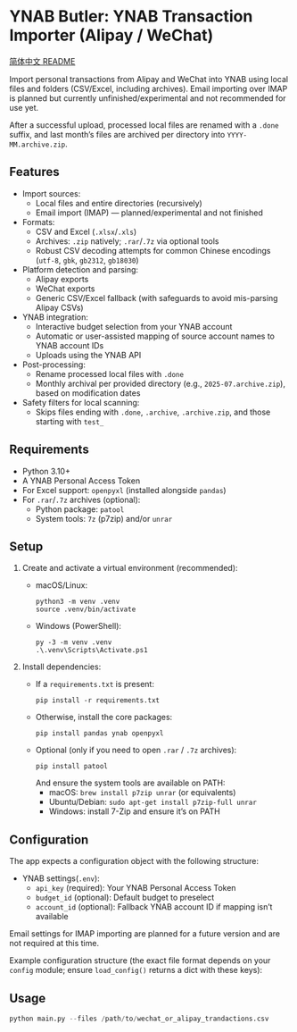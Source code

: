 # YNAB Butler: YNAB Transaction Importer (Alipay / WeChat)
[简体中文 README](./README.zh-CN.md)

Import personal transactions from Alipay and WeChat into YNAB using local files and folders (CSV/Excel, including archives).
Email importing over IMAP is planned but currently unfinished/experimental and not recommended for use yet.

After a successful upload, processed local files are renamed with a `.done` suffix, and last month’s files are archived per directory into `YYYY-MM.archive.zip`.

## Features

- Import sources:
  - Local files and entire directories (recursively)
  - Email import (IMAP) — planned/experimental and not finished
- Formats:
  - CSV and Excel (`.xlsx`/`.xls`)
  - Archives: `.zip` natively; `.rar`/`.7z` via optional tools
  - Robust CSV decoding attempts for common Chinese encodings (`utf-8`, `gbk`, `gb2312`, `gb18030`)
- Platform detection and parsing:
  - Alipay exports
  - WeChat exports
  - Generic CSV/Excel fallback (with safeguards to avoid mis-parsing Alipay CSVs)
- YNAB integration:
  - Interactive budget selection from your YNAB account
  - Automatic or user-assisted mapping of source account names to YNAB account IDs
  - Uploads using the YNAB API
- Post-processing:
  - Rename processed local files with `.done`
  - Monthly archival per provided directory (e.g., `2025-07.archive.zip`), based on modification dates
- Safety filters for local scanning:
  - Skips files ending with `.done`, `.archive`, `.archive.zip`, and those starting with `test_`

## Requirements

- Python 3.10+
- A YNAB Personal Access Token
- For Excel support: `openpyxl` (installed alongside `pandas`)
- For `.rar`/`.7z` archives (optional):
  - Python package: `patool`
  - System tools: `7z` (p7zip) and/or `unrar`

## Setup

1. Create and activate a virtual environment (recommended):

   - macOS/Linux:
     ```
     python3 -m venv .venv
     source .venv/bin/activate
     ```
   - Windows (PowerShell):
     ```
     py -3 -m venv .venv
     .\.venv\Scripts\Activate.ps1
     ```

2. Install dependencies:

   - If a `requirements.txt` is present:
     ```
     pip install -r requirements.txt
     ```
   - Otherwise, install the core packages:
     ```
     pip install pandas ynab openpyxl
     ```
   - Optional (only if you need to open `.rar` / `.7z` archives):
     ```
     pip install patool
     ```
     And ensure the system tools are available on PATH:
     - macOS: `brew install p7zip unrar` (or equivalents)
     - Ubuntu/Debian: `sudo apt-get install p7zip-full unrar`
     - Windows: install 7-Zip and ensure it’s on PATH

## Configuration

The app expects a configuration object with the following structure:

- YNAB settings(`.env`):
  - `api_key` (required): Your YNAB Personal Access Token
  - `budget_id` (optional): Default budget to preselect
  - `account_id` (optional): Fallback YNAB account ID if mapping isn’t available

Email settings for IMAP importing are planned for a future version and are not required at this time.

Example configuration structure (the exact file format depends on your `config` module; ensure `load_config()` returns a dict with these keys):

## Usage
```python
python main.py --files /path/to/wechat_or_alipay_trandactions.csv
```